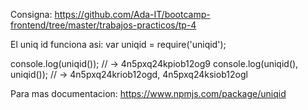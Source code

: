 Consigna: https://github.com/Ada-IT/bootcamp-frontend/tree/master/trabajos-practicos/tp-4

El uniq id funciona asi:
var uniqid = require('uniqid');
 
console.log(uniqid()); // -> 4n5pxq24kpiob12og9
console.log(uniqid(), uniqid()); // -> 4n5pxq24kriob12ogd, 4n5pxq24ksiob12ogl

Para mas documentacion: https://www.npmjs.com/package/uniqid
